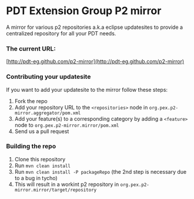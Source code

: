 PDT Extension Group P2 mirror
=============================

A mirror for various p2 repositories a.k.a eclipse updatesites to provide a centralized repository for 
all your PDT needs.

### The current URL:

[http://pdt-eg.github.com/p2-mirror](http://pdt-eg.github.com/p2-mirror)

### Contributing your updatesite

If you want to add your updatesite to the mirror follow these steps:

1. Fork the repo
2. Add your repository URL to the `<repositories>` node in `org.pex.p2-mirror.aggregator/pom.xml`
3. Add your feature(s) to a corresponding category by adding a `<feature>` node to `org.pex.p2-mirror.mirror/pom.xml`
4. Send us a pull request


### Building the repo

1. Clone this repository
2. Run `mvn clean install`
3. Run `mvn clean install -P packageRepo` (the 2nd step is necessary due to a bug in tycho)
4. This will result in a workint p2 repository in `org.pex.p2-mirror.mirror/target/repository`